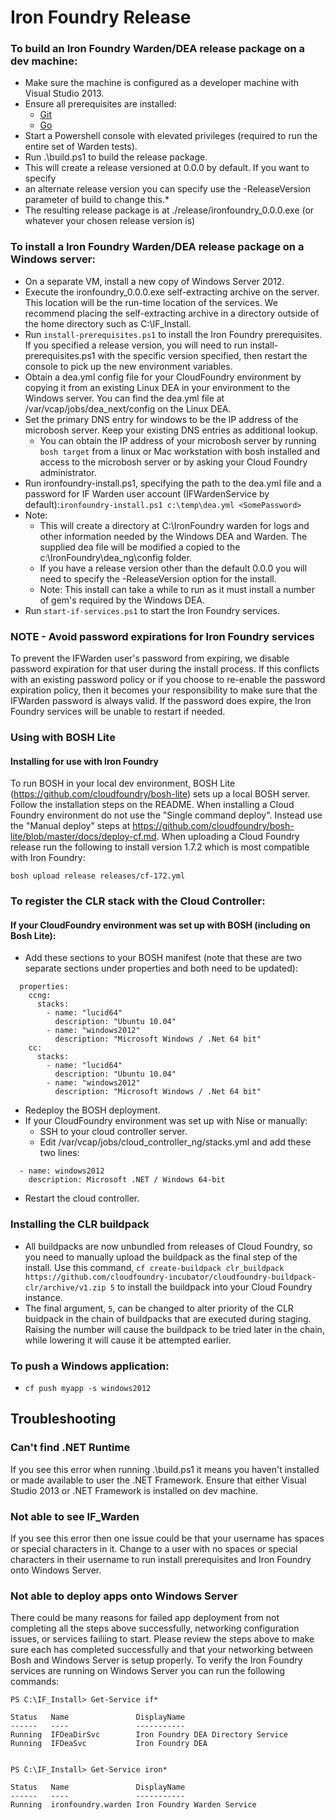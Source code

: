 Iron Foundry Release
====================

### To build an Iron Foundry Warden/DEA release package on a dev machine:

-	Make sure the machine is configured as a developer machine with Visual Studio 2013.
-	Ensure all prerequisites are installed:
	-	[Git](http://git-scm.com/)
	-	[Go](http://golang.org/)
-	Start a Powershell console with elevated privileges (required to run the entire set of Warden tests).
-	Run .\build.ps1 to build the release package.  
-	This will create a release versioned at 0.0.0 by default. If you want to specify
-	an alternate release version you can specify use the -ReleaseVersion parameter of build to change this.*
-	The resulting release package is at ./release/ironfoundry_0.0.0.exe (or whatever your chosen release version is)

### To install a Iron Foundry Warden/DEA release package on a Windows server:

-	On a separate VM, install a new copy of Windows Server 2012.
-	Execute the ironfoundry_0.0.0.exe self-extracting archive on the server. This location will be the run-time location of the services. We recommend placing the self-extracting archive in a directory outside of the home directory such as C:\IF_Install.
-	Run `install-prerequisites.ps1` to install the Iron Foundry prerequisites. If you specified a release version, you will need to run install-prerequisites.ps1 with the specific version specified, then restart the console to pick up the new environment variables.
-	Obtain a dea.yml config file for your CloudFoundry environment by copying it from an existing Linux DEA in your environment to the Windows server. You can find the dea.yml file at /var/vcap/jobs/dea_next/config on the Linux DEA.
-	Set the primary DNS entry for windows to be the IP address of the microbosh server. Keep your existing DNS entries as additional lookup.
	-	You can obtain the IP address of your microbosh server by running `bosh target` from a linux or Mac workstation with bosh installed and access to the microbosh server or by asking your Cloud Foundry administrator.
-	Run ironfoundry-install.ps1, specifying the path to the dea.yml file and a password for IF Warden user account (IFWardenService by default):`ironfoundry-install.ps1 c:\temp\dea.yml <SomePassword>`
-	Note:
	-	This will create a directory at C:\IronFoundry warden for logs and other information needed by the Windows DEA and Warden. The supplied dea file will be modified a copied to the c:\IronFoundry\dea_ng\config folder.
	-	If you have a release version other than the default 0.0.0 you will need to specify the -ReleaseVersion option for the install.
	-	Note: This install can take a while to run as it must install a number of gem's required by the Windows DEA.
-	Run `start-if-services.ps1` to start the Iron Foundry services.

### NOTE - Avoid password expirations for Iron Foundry services

To prevent the IFWarden user's password from expiring, we disable password expiration for that user during the install process. If this conflicts with an existing password policy or if you choose to re-enable the password expiration policy, then it becomes your responsibility to make sure that the IFWarden password is always valid. If the password does expire, the Iron Foundry services will be unable to restart if needed.

### Using with BOSH Lite

#### Installing for use with Iron Foundry

To run BOSH in your local dev environment, BOSH Lite (https://github.com/cloudfoundry/bosh-lite) sets up a local BOSH server. Follow the installation steps on the README. When installing a Cloud Foundry environment do not use the "Single command deploy". Instead use the "Manual deploy" steps at https://github.com/cloudfoundry/bosh-lite/blob/master/docs/deploy-cf.md. When uploading a Cloud Foundry release run the following to install version 1.7.2 which is most compatible with Iron Foundry:

```
bosh upload release releases/cf-172.yml
```

### To register the CLR stack with the Cloud Controller:

#### If your CloudFoundry environment was set up with BOSH (including on Bosh Lite):

-	Add these sections to your BOSH manifest (note that these are two separate sections under properties and both need to be updated):

```
  properties:
    ccng:
      stacks:
        - name: "lucid64"
          description: "Ubuntu 10.04"
        - name: "windows2012"
          description: "Microsoft Windows / .Net 64 bit"
    cc:
      stacks:
        - name: "lucid64"
          description: "Ubuntu 10.04"
        - name: "windows2012"
          description: "Microsoft Windows / .Net 64 bit"
```

-	Redeploy the BOSH deployment.
-	If your CloudFoundry environment was set up with Nise or manually:
	-	SSH to your cloud controller server.
	-	Edit /var/vcap/jobs/cloud_controller_ng/stacks.yml and add these two lines:

```
  - name: windows2012
    description: Microsoft .NET / Windows 64-bit
```

-	Restart the cloud controller.

### Installing the CLR buildpack

-	All buildpacks are now unbundled from releases of Cloud Foundry, so you need to manually upload the buildpack as the final step of the install. Use this command, `cf create-buildpack clr_buildpack https://github.com/cloudfoundry-incubator/cloudfoundry-buildpack-clr/archive/v1.zip 5` to install the buildpack into your Cloud Foundry instance.
-	The final argument, `5`, can be changed to alter priority of the CLR buidpack in the chain of buildpacks that are executed during staging. Raising the number will cause the buildpack to be tried later in the chain, while lowering it will cause it be attempted earlier.

### To push a Windows application:

-	`cf push myapp -s windows2012`

Troubleshooting
---------------

### Can't find .NET Runtime

If you see this error when running .\build.ps1 it means you haven't installed or made available to user the .NET Framework. Ensure that either Visual Studio 2013 or .NET Framework is installed on dev machine.

### Not able to see IF_Warden

If you see this error then one issue could be that your username has spaces or special characters in it. Change to a user with no spaces or special characters in their username to run install prerequisites and Iron Foundry onto Windows Server.

### Not able to deploy apps onto Windows Server

There could be many reasons for failed app deployment from not completing all the steps above successfully, networking configuration issues, or services failiing to start. Please review the steps above to make sure each has completed successfully and that your networking between Bosh and Windows Server is setup properly. To verify the Iron Foundry services are running on Windows Server you can run the following commands:

```
PS C:\IF_Install> Get-Service if*

Status   Name               DisplayName
------   ----               -----------
Running  IFDeaDirSvc        Iron Foundry DEA Directory Service
Running  IFDeaSvc           Iron Foundry DEA


PS C:\IF_Install> Get-Service iron*

Status   Name               DisplayName
------   ----               -----------
Running  ironfoundry.warden Iron Foundry Warden Service
```
